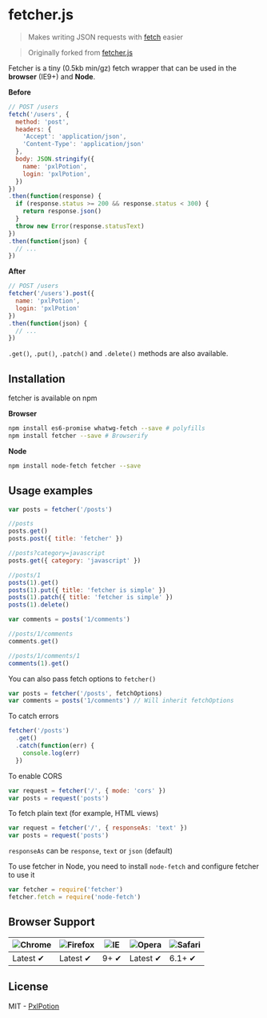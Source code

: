 # fetcher.js 
> Makes writing JSON requests with [fetch](https://github.com/github/fetch) easier

> Originally forked from [fetcher.js](https://github.com/typicode/fetcher)

Fetcher is a tiny (0.5kb min/gz) fetch wrapper that can be used in the __browser__ (IE9+) and __Node__.

__Before__

```javascript
// POST /users
fetch('/users', {
  method: 'post',
  headers: {
    'Accept': 'application/json',
    'Content-Type': 'application/json'
  },
  body: JSON.stringify({
    name: 'pxlPotion',
    login: 'pxlPotion',
  })
})
.then(function(response) {
  if (response.status >= 200 && response.status < 300) {
    return response.json()
  }
  throw new Error(response.statusText)
})
.then(function(json) {
  // ...
})
```

__After__

```javascript
// POST /users
fetcher('/users').post({
  name: 'pxlPotion',
  login: 'pxlPotion'
})
.then(function(json) {
  // ...
})
```

`.get()`, `.put()`, `.patch()` and `.delete()` methods are also available.

## Installation

fetcher is available on npm

__Browser__

```bash
npm install es6-promise whatwg-fetch --save # polyfills
npm install fetcher --save # Browserify
```

__Node__

```bash
npm install node-fetch fetcher --save
```

## Usage examples

```javascript
var posts = fetcher('/posts')

//posts
posts.get()
posts.post({ title: 'fetcher' })

//posts?category=javascript
posts.get({ category: 'javascript' })

//posts/1
posts(1).get()
posts(1).put({ title: 'fetcher is simple' })
posts(1).patch({ title: 'fetcher is simple' })
posts(1).delete()

var comments = posts('1/comments')

//posts/1/comments
comments.get()

//posts/1/comments/1
comments(1).get()
```

You can also pass fetch options to `fetcher()`

```javascript
var posts = fetcher('/posts', fetchOptions)
var comments = posts('1/comments') // Will inherit fetchOptions
```

To catch errors

```javascript
fetcher('/posts')
  .get()
  .catch(function(err) {
    console.log(err)
  })
```

To enable CORS

```javascript
var request = fetcher('/', { mode: 'cors' })
var posts = request('posts')
```

To fetch plain text (for example, HTML views)

```javascript
var request = fetcher('/', { responseAs: 'text' })
var posts = request('posts')
```

`responseAs` can be `response`, `text` or `json` (default)

To use fetcher in Node, you need to install `node-fetch` and configure fetcher to use it

```javascript
var fetcher = require('fetcher')
fetcher.fetch = require('node-fetch')
```

## Browser Support

![Chrome](https://raw.github.com/alrra/browser-logos/master/chrome/chrome_48x48.png) | ![Firefox](https://raw.github.com/alrra/browser-logos/master/firefox/firefox_48x48.png) | ![IE](https://raw.github.com/alrra/browser-logos/master/internet-explorer/internet-explorer_48x48.png) | ![Opera](https://raw.github.com/alrra/browser-logos/master/opera/opera_48x48.png) | ![Safari](https://raw.github.com/alrra/browser-logos/master/safari/safari_48x48.png)
--- | --- | --- | --- | --- |
Latest ✔ | Latest ✔ | 9+ ✔ | Latest ✔ | 6.1+ ✔ |

## License

MIT - [PxlPotion](https://github.com/pxlpotion)
